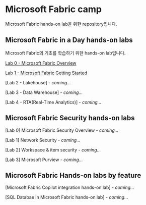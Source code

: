 # Microsoft Fabric camp
Microsoft Fabric hands-on lab을 위한 repository입니다.

## Microsoft Fabric in a Day hands-on labs
Microsoft Fabric의 기초를 학습하기 위한 hands-on lab입니다.

[Lab 0 - Microsoft Fabric Overview](/microsoft-fabric-in-a-day/Lab0%20Microsoft%20Fabric%20Overview/Lab0%20Microsoft%20Fabric%20Overview.md)

[Lab 1 - Microsoft Fabric Getting Started](/microsoft-fabric-in-a-day/Lab1%20Microsoft%20Fabric%20Getting%20Started/Lab02%20Microsoft%20Fabric%20Getting%20Started.md)

[Lab 2 - Lakehouse] - *coming...*

[Lab 3 - Data Warehouse] - *coming...*

[Lab 4 - RTA(Real-Time Analytics)] - *coming...*

## Microsoft Fabric Security hands-on labs
[Lab 0] Microsoft Fabric Security Overview - *coming...*

[Lab 1] Network Security - *coming...*

[Lab 2] Workspace & item security - *coming...*

[Lab 3] Microsoft Purview - *coming...*

## Microsoft Fabric Hands-on labs by feature

[Microsoft Fabric Copilot integration hands-on lab] - *coming...*

[SQL Databae in Microsoft Fabric hands-on lab] - *coming...*